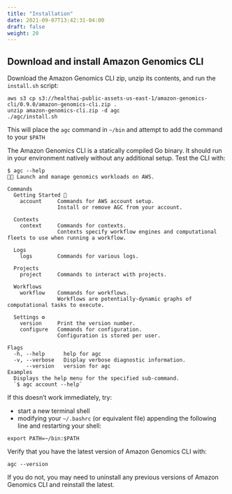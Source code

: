 ```yaml
---
title: "Installation"
date: 2021-09-07T13:42:31-04:00
draft: false
weight: 20
---
```


## Download and install Amazon Genomics CLI

Download the Amazon Genomics CLI zip, unzip its contents, and run the `install.sh` script:

```
aws s3 cp s3://healthai-public-assets-us-east-1/amazon-genomics-cli/0.9.0/amazon-genomics-cli.zip .
unzip amazon-genomics-cli.zip -d agc
./agc/install.sh
```

This will place the `agc` command in `~/bin` and attempt to add the command to your `$PATH`

The Amazon Genomics CLI is a statically compiled Go binary. It should run in your environment natively without any additional setup. Test the CLI with:

```
$ agc --help
👩🧬 Launch and manage genomics workloads on AWS.

Commands
  Getting Started 🌱
    account     Commands for AWS account setup.
                Install or remove AGC from your account.

  Contexts
    context     Commands for contexts.
                Contexts specify workflow engines and computational fleets to use when running a workflow.

  Logs
    logs        Commands for various logs.

  Projects
    project     Commands to interact with projects.

  Workflows
    workflow    Commands for workflows.
                Workflows are potentially-dynamic graphs of computational tasks to execute.

  Settings ⚙️
    version     Print the version number.
    configure   Commands for configuration.
                Configuration is stored per user.

Flags
  -h, --help      help for agc
  -v, --verbose   Display verbose diagnostic information.
      --version   version for agc
Examples
  Displays the help menu for the specified sub-command.
  `$ agc account --help`
```

If this doesn’t work immediately, try:

* start a new terminal shell
* modifying your `~/.bashrc` (or equivalent file) appending the following line and restarting your shell:

```
export PATH=~/bin:$PATH
```

Verify that you have the latest version of Amazon Genomics CLI with:

```
agc --version
```

If you do not, you may need to uninstall any previous versions of Amazon Genomics CLI and reinstall the latest.
